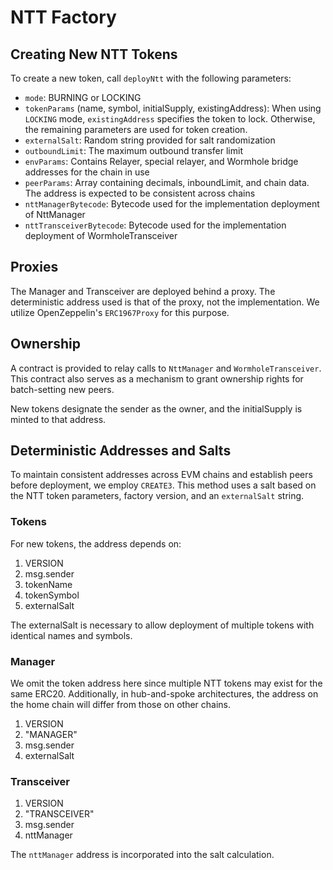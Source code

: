 # NTT Factory

## Creating New NTT Tokens

To create a new token, call `deployNtt` with the following parameters:

- `mode`: BURNING or LOCKING
- `tokenParams` (name, symbol, initialSupply, existingAddress): When using `LOCKING` mode, `existingAddress` specifies the token to lock. Otherwise, the remaining parameters are used for token creation.
- `externalSalt`: Random string provided for salt randomization
- `outboundLimit`: The maximum outbound transfer limit
- `envParams`: Contains Relayer, special relayer, and Wormhole bridge addresses for the chain in use
- `peerParams`: Array containing decimals, inboundLimit, and chain data. The address is expected to be consistent across chains
- `nttManagerBytecode`: Bytecode used for the implementation deployment of NttManager
- `nttTransceiverBytecode`: Bytecode used for the implementation deployment of WormholeTransceiver

## Proxies

The Manager and Transceiver are deployed behind a proxy. The deterministic address used is that of the proxy, not the implementation. We utilize OpenZeppelin's `ERC1967Proxy` for this purpose.

## Ownership

A contract is provided to relay calls to `NttManager` and `WormholeTransceiver`. This contract also serves as a mechanism to grant ownership rights for batch-setting new peers.

New tokens designate the sender as the owner, and the initialSupply is minted to that address.

## Deterministic Addresses and Salts

To maintain consistent addresses across EVM chains and establish peers before deployment, we employ `CREATE3`. This method uses a salt based on the NTT token parameters, factory version, and an `externalSalt` string.

### Tokens

For new tokens, the address depends on:

1. VERSION
2. msg.sender
3. tokenName
4. tokenSymbol
5. externalSalt

The externalSalt is necessary to allow deployment of multiple tokens with identical names and symbols.

### Manager

We omit the token address here since multiple NTT tokens may exist for the same ERC20. Additionally, in hub-and-spoke architectures, the address on the home chain will differ from those on other chains.

1. VERSION
2. "MANAGER"
3. msg.sender
4. externalSalt

### Transceiver

1. VERSION
2. "TRANSCEIVER"
3. msg.sender
4. nttManager

The `nttManager` address is incorporated into the salt calculation.
